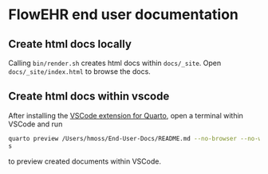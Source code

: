 # FlowEHR end user documentation

## Create html docs locally
Calling `bin/render.sh` creates html docs within `docs/_site`. Open `docs/_site/index.html` to browse the docs.

## Create html docs within vscode
After installing the [VSCode extension for Quarto](https://marketplace.visualstudio.com/items?itemName=quarto.quarto), open a terminal within VSCode and run
```bash
quarto preview /Users/hmoss/End-User-Docs/README.md --no-browser --no-watch-input
s
```
to preview created documents within VSCode.
